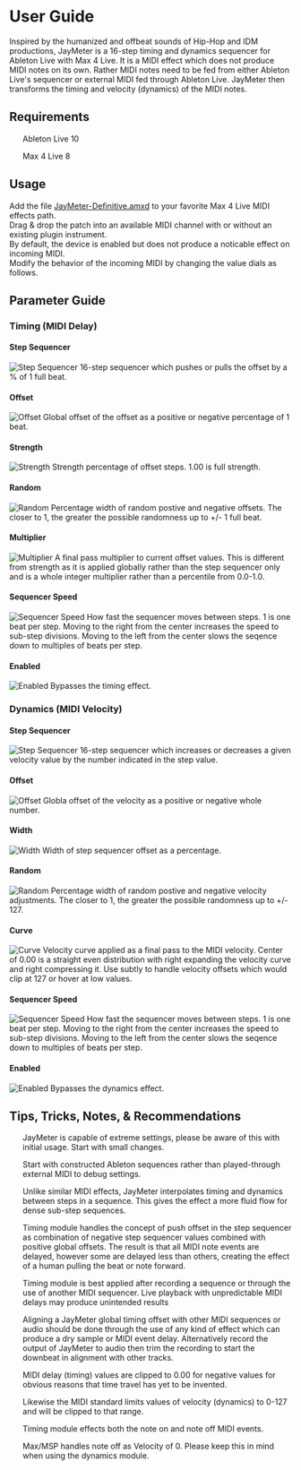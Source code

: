 <h1>User Guide</h1>

Inspired by the humanized and offbeat sounds of Hip-Hop and IDM productions, JayMeter is a 16-step timing and dynamics sequencer for Ableton Live with Max 4 Live. It is a MIDI effect which does not produce MIDI notes on its own. Rather MIDI notes need to be fed from either Ableton Live's sequencer or external MIDI fed through Ableton Live. JayMeter then transforms the timing and velocity (dynamics) of the MIDI notes.

<h2>Requirements</h2>
  <ul>Ableton Live 10</ul>
  <ul>Max 4 Live 8</ul>

<h2>Usage</h2>

Add the file [JayMeter-Definitive.amxd](/devices/JayMeter-Definitive.amxd) to your favorite Max 4 Live MIDI effects path.<br>
Drag & drop the patch into an available MIDI channel with or without an existing plugin instrument.<br>
By default, the device is enabled but does not produce a noticable effect on incoming MIDI.<br>
Modify the behavior of the incoming MIDI by changing the value dials as follows.<br>

<h2>Parameter Guide</h2>

<h3>Timing (MIDI Delay)</h3>

<h4>Step Sequencer</h4>
<img src="/img/timing-07-seq.png" alt="Step Sequencer">
16-step sequencer which pushes or pulls the offset by a % of 1 full beat.

<h4>Offset</h4>
<img src="/img/timing-01-offset.png" alt="Offset">
Global offset of the offset as a positive or negative percentage of 1 beat.

<h4>Strength</h4>
<img src="/img/timing-02-strength.png" alt="Strength">
Strength percentage of offset steps. 1.00 is full strength.

<h4>Random</h4>
<img src="/img/timing-03-random.png" alt="Random">
Percentage width of random postive and negative offsets. The closer to 1, the greater the possible randomness up to +/- 1 full beat.

<h4>Multiplier</h4>
<img src="/img/timing-04-multiplier.png" alt="Multiplier">
A final pass multiplier to current offset values. This is different from strength as it is applied globally rather than the step sequencer only and is a whole integer multiplier rather than a percentile from 0.0-1.0.

<h4>Sequencer Speed</h4>
<img src="/img/timing-05-s_speed.png" alt="Sequencer Speed">
How fast the sequencer moves between steps. 1 is one beat per step. Moving to the right from the center increases the speed to sub-step divisions. Moving to the left from the center slows the seqence down to multiples of beats per step.

<h4>Enabled</h4>
<img src="/img/timing-06-enabled.png" alt="Enabled">
Bypasses the timing effect.

<h3>Dynamics (MIDI Velocity)</h3>

<h4>Step Sequencer</h4>
<img src="/img/dynamics-07-seq.png" alt="Step Sequencer">
16-step sequencer which increases or decreases a given velocity value by the number indicated in the step value.

<h4>Offset</h4>
<img src="/img/dynamics-01-offset.png" alt="Offset">
Globla offset of the velocity as a positive or negative whole number.

<h4>Width</h4>
<img src="/img/dynamics-02-width.png" alt="Width">
Width of step sequencer offset as a percentage.

<h4>Random</h4>
<img src="/img/dynamics-03-random.png" alt="Random">
Percentage width of random postive and negative velocity adjustments. The closer to 1, the greater the possible randomness up to +/- 127.

<h4>Curve</h4>
<img src="/img/dynamics-04-curve.png" alt="Curve">
Velocity curve applied as a final pass to the MIDI velocity. Center of 0.00 is a straight even distribution with right expanding the velocity curve and right compressing it. Use subtly to handle velocity offsets which would clip at 127 or hover at low values.

<h4>Sequencer Speed</h4>
<img src="/img/dynamics-05-s_speed.png" alt="Sequencer Speed">
How fast the sequencer moves between steps. 1 is one beat per step. Moving to the right from the center increases the speed to sub-step divisions. Moving to the left from the center slows the seqence down to multiples of beats per step.

<h4>Enabled</h4>
<img src="/img/dynamics-06-enabled.png" alt="Enabled">
Bypasses the dynamics effect.

<h2>Tips, Tricks, Notes, & Recommendations</h2>
  <ul>JayMeter is capable of extreme settings, please be aware of this with initial usage. Start with small changes.</ul>
  <ul>Start with constructed Ableton sequences rather than played-through external MIDI to debug settings.</ul>
  <ul>Unlike similar MIDI effects, JayMeter interpolates timing and dynamics between steps in a sequence. This gives the effect a more fluid flow for dense sub-step sequences.</ul>
  <ul>Timing module handles the concept of push offset in the step sequencer as combination of negative step sequencer values combined with positive global offsets. The result is that all MIDI note events are delayed, however some are delayed less than others, creating the effect of a human pulling the beat or note forward.</ul>
  <ul>Timing module is best applied after recording a sequence or through the use of another MIDI sequencer. Live playback with unpredictable MIDI delays may produce unintended results</ul>
  <ul>Aligning a JayMeter global timing offset with other MIDI sequences or audio should be done through the use of any kind of effect which can produce a dry sample or MIDI event delay. Alternatively record the output of JayMeter to audio then trim the recording to start the downbeat in alignment with other tracks.</ul>
  <ul>MIDI delay (timing) values are clipped to 0.00 for negative values for obvious reasons that time travel has yet to be invented.</ul>
  <ul>Likewise the MIDI standard limits values of velocity (dynamics) to 0-127 and will be clipped to that range.</ul>
  <ul>Timing module effects both the note on and note off MIDI events.</ul>
  <ul>Max/MSP handles note off as Velocity of 0. Please keep this in mind when using the dynamics module.</ul>
  

